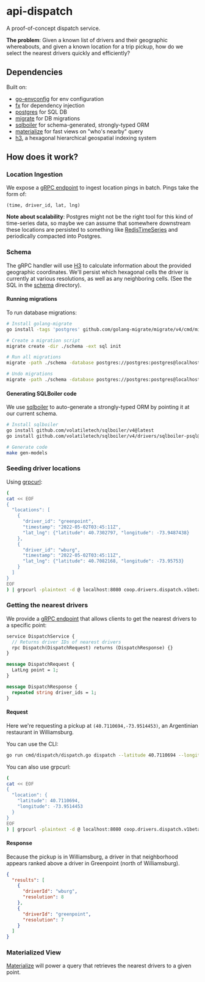 # api-dispatch
A proof-of-concept dispatch service.

**The problem**: Given a known list of drivers and their geographic whereabouts,
and given a known location for a trip pickup, how do we select the nearest 
drivers quickly and efficiently?

## Dependencies
Built on:
* [go-envconfig](https://github.com/sethvargo/go-envconfig) for env configuration
* [fx](https://github.com/uber-go/fx) for dependency injection
* [postgres](https://www.postgresql.org/) for SQL DB
* [migrate](https://github.com/golang-migrate/migrate) for DB migrations
* [sqlboiler](https://github.com/volatiletech/sqlboiler) for schema-generated, strongly-typed ORM
* [materialize](https://materialize.com/) for fast views on "who's nearby" query
* [h3](https://h3geo.org/), a hexagonal hierarchical geospatial indexing system

## How does it work?
### Location Ingestion
We expose a [gRPC endpoint](idl/coop/drivers/dispatch/v1beta1/api.proto) to 
ingest location pings in batch. Pings take the form of:
```
(time, driver_id, lat, lng)
```

**Note about scalability**: Postgres might not be the right tool for this kind 
of time-series data, so maybe we can assume that somewhere downstream these 
locations are persisted to something like
[RedisTimeSeries](https://redis.io/docs/stack/timeseries/) and periodically 
compacted into Postgres.

### Schema
The gRPC handler will use [H3](https://h3geo.org/) to calculate information 
about the provided geographic coordinates. We'll persist which hexagonal cells
the driver is currently at various resolutions, as well as any neighboring 
cells. (See the SQL in the [schema](./schema) directory).

#### Running migrations
To run database migrations:
```bash
# Install golang-migrate
go install -tags 'postgres' github.com/golang-migrate/migrate/v4/cmd/migrate@latest

# Create a migration script
migrate create -dir ./schema -ext sql init

# Run all migrations
migrate -path ./schema -database postgres://postgres:postgres@localhost:5432/dispatch\?sslmode=disable up

# Undo migrations
migrate -path ./schema -database postgres://postgres:postgres@localhost:5432/dispatch\?sslmode=disable down
```

#### Generating SQLBoiler code
We use [sqlboiler](https://github.com/volatiletech/sqlboiler) to auto-generate
a strongly-typed ORM by pointing it at our current schema.

```bash
# Install sqlboiler
go install github.com/volatiletech/sqlboiler/v4@latest
go install github.com/volatiletech/sqlboiler/v4/drivers/sqlboiler-psql@latest

# Generate code
make gen-models
```

### Seeding driver locations
Using [grpcurl](https://github.com/fullstorydev/grpcurl):
```bash
(
cat << EOF
{
  "locations": [
    {
      "driver_id": "greenpoint",
      "timestamp": "2022-05-02T03:45:11Z",
      "lat_lng": {"latitude": 40.7302797, "longitude": -73.9487438}
    },
    {
      "driver_id": "wburg",
      "timestamp": "2022-05-02T03:45:11Z",
      "lat_lng": {"latitude": 40.7082168, "longitude": -73.95753}
    }
  ]
}
EOF
) | grpcurl -plaintext -d @ localhost:8080 coop.drivers.dispatch.v1beta1.DispatchService/Ingest
```

### Getting the nearest drivers
We provide a [gRPC endpoint](idl/coop/drivers/dispatch/v1beta1/api.proto) that 
allows clients to get the nearest drivers to a specific point:
```protobuf
service DispatchService {
  // Returns driver IDs of nearest drivers
  rpc Dispatch(DispatchRequest) returns (DispatchResponse) {}
}

message DispatchRequest {
  LatLng point = 1;
}

message DispatchResponse {
  repeated string driver_ids = 1;
}
```

#### Request
Here we're requesting a pickup at `(40.7110694,-73.9514453)`, an Argentinian 
restaurant in Williamsburg.

You can use the CLI:
```bash
go run cmd/dispatch/dispatch.go dispatch --latitude 40.7110694 --longitude -73.9514453
```

You can also use grpcurl:
```bash
(
cat << EOF
{
  "location": {
    "latitude": 40.7110694,
    "longitude": -73.9514453
  }
}
EOF
) | grpcurl -plaintext -d @ localhost:8080 coop.drivers.dispatch.v1beta1.DispatchService/Dispatch
```

#### Response
Because the pickup is in Williamsburg, a driver in that neighborhood appears
ranked above a driver in Greenpoint (north of Williamsburg).
```json
{
  "results": [
    {
      "driverId": "wburg",
      "resolution": 8
    },
    {
      "driverId": "greenpoint",
      "resolution": 7
    }
  ]
}
```

### Materialized View
[Materialize](https://materialize.com/) will power a query that retrieves the 
nearest drivers to a given point.